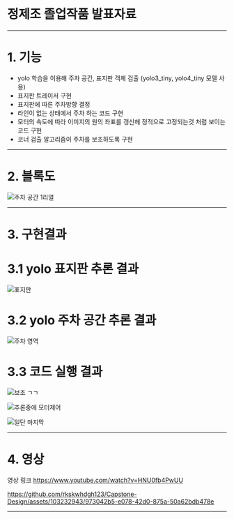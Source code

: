 
# 정제조 졸업작품 발표자료
---
# 1. 기능
   
- yolo 학습을 이용해 주차 공간, 표지판 객체 검출 (yolo3_tiny, yolo4_tiny 모델 사용)
- 표지판 트레이서 구현
- 표지판에 따른 주차방향 결정
- 라인이 없는 상태에서 주차 하는 코드 구현
- 모터의 속도에 따라 이미지의 원의 좌표를 갱신헤 정적으로 고정되는것 처럼 보이는 코드 구현
- 코너 검출 알고리즘이 주차를 보조하도록 구현

---

# 2. 블록도


![주차 공간 1리얼](https://github.com/rkskwhdgh123/Capstone-Design/assets/103232943/eb498cdf-6932-445a-ad3b-963c34a6d493)



---

# 3. 구현결과

# 3.1 yolo 표지판 추론 결과

![표지판](https://github.com/rkskwhdgh123/Capstone-Design/assets/103232943/dc010b4f-058a-44ba-b791-cb0e80b5958c)


# 3.2 yolo 주차 공간 추론 결과

![주차 영역](https://github.com/rkskwhdgh123/Capstone-Design/assets/103232943/dce2e3f0-a89d-409e-bbdf-174e83149449)

# 3.3 코드 실행 결과

![보조 ㄱㄱ](https://github.com/rkskwhdgh123/Capstone-Design/assets/103232943/aa7f1b11-0e10-4bd2-9d47-e2310ba33d4d)


![추론중에 모터제어](https://github.com/rkskwhdgh123/Capstone-Design/assets/103232943/8c1f6ad4-b8f6-4217-9753-7a34fbc409f3)


![일단 마지막](https://github.com/rkskwhdgh123/Capstone-Design/assets/103232943/89e55bf3-2b65-4b99-a916-e2304cb059fd)




---

# 4. 영상


영상 링크 https://www.youtube.com/watch?v=HNU0fb4PwUU



https://github.com/rkskwhdgh123/Capstone-Design/assets/103232943/973042b5-e078-42d0-875a-50a62bdb478e






---
